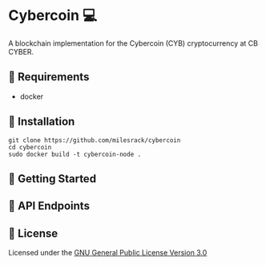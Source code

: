 # Cybercoin :computer:
A blockchain implementation for the Cybercoin (CYB) cryptocurrency at CB CYBER.

## :pushpin: Requirements
- docker

## :pushpin: Installation
```
git clone https://github.com/milesrack/cybercoin
cd cybercoin
sudo docker build -t cybercoin-node .
```

## :pushpin: Getting Started

## :pushpin: API Endpoints

## :pushpin: License
Licensed under the [GNU General Public License Version 3.0](https://www.gnu.org/licenses/gpl-3.0.txt)
